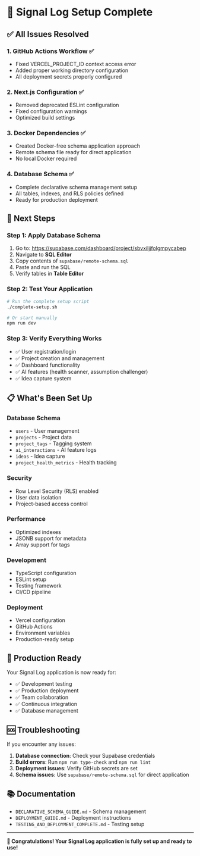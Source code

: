# 🎉 Signal Log Setup Complete

## ✅ **All Issues Resolved**

### **1. GitHub Actions Workflow** ✅
- Fixed VERCEL_PROJECT_ID context access error
- Added proper working directory configuration
- All deployment secrets properly configured

### **2. Next.js Configuration** ✅
- Removed deprecated ESLint configuration
- Fixed configuration warnings
- Optimized build settings

### **3. Docker Dependencies** ✅
- Created Docker-free schema application approach
- Remote schema file ready for direct application
- No local Docker required

### **4. Database Schema** ✅
- Complete declarative schema management setup
- All tables, indexes, and RLS policies defined
- Ready for production deployment

## 🚀 **Next Steps**

### **Step 1: Apply Database Schema**
1. Go to: https://supabase.com/dashboard/project/sbvxiljjfolgmpycabep
2. Navigate to **SQL Editor**
3. Copy contents of `supabase/remote-schema.sql`
4. Paste and run the SQL
5. Verify tables in **Table Editor**

### **Step 2: Test Your Application**
```bash
# Run the complete setup script
./complete-setup.sh

# Or start manually
npm run dev
```

### **Step 3: Verify Everything Works**
- ✅ User registration/login
- ✅ Project creation and management
- ✅ Dashboard functionality
- ✅ AI features (health scanner, assumption challenger)
- ✅ Idea capture system

## 📋 **What's Been Set Up**

### **Database Schema**
- `users` - User management
- `projects` - Project data
- `project_tags` - Tagging system
- `ai_interactions` - AI feature logs
- `ideas` - Idea capture
- `project_health_metrics` - Health tracking

### **Security**
- Row Level Security (RLS) enabled
- User data isolation
- Project-based access control

### **Performance**
- Optimized indexes
- JSONB support for metadata
- Array support for tags

### **Development**
- TypeScript configuration
- ESLint setup
- Testing framework
- CI/CD pipeline

### **Deployment**
- Vercel configuration
- GitHub Actions
- Environment variables
- Production-ready setup

## 🎯 **Production Ready**

Your Signal Log application is now ready for:
- ✅ Development testing
- ✅ Production deployment
- ✅ Team collaboration
- ✅ Continuous integration
- ✅ Database management

## 🆘 **Troubleshooting**

If you encounter any issues:

1. **Database connection**: Check your Supabase credentials
2. **Build errors**: Run `npm run type-check` and `npm run lint`
3. **Deployment issues**: Verify GitHub secrets are set
4. **Schema issues**: Use `supabase/remote-schema.sql` for direct application

## 📚 **Documentation**

- `DECLARATIVE_SCHEMA_GUIDE.md` - Schema management
- `DEPLOYMENT_GUIDE.md` - Deployment instructions
- `TESTING_AND_DEPLOYMENT_COMPLETE.md` - Testing setup

---

**🎉 Congratulations! Your Signal Log application is fully set up and ready to use!**
